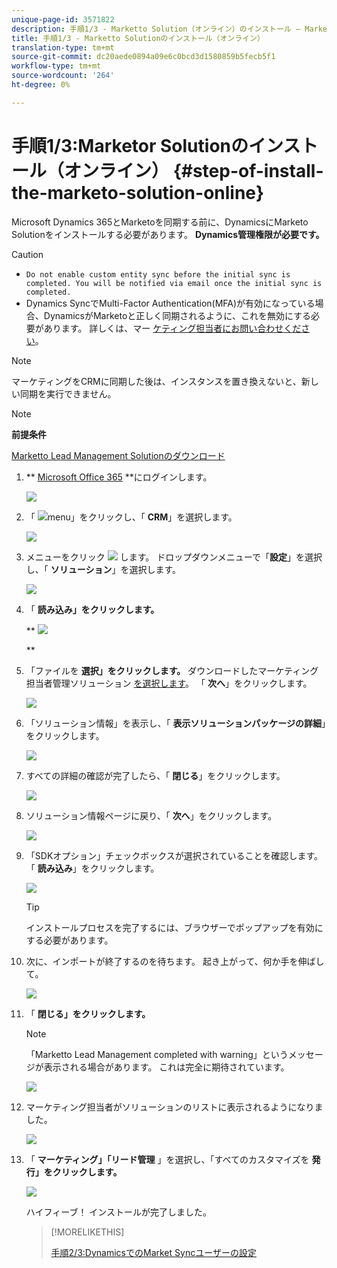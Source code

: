 ```yaml
---
unique-page-id: 3571822
description: 手順1/3 - Marketto Solution（オンライン）のインストール — Marketto Docs — 製品ドキュメント
title: 手順1/3 - Marketto Solutionのインストール（オンライン）
translation-type: tm+mt
source-git-commit: dc20aede0894a09e6c0bcd3d1580859b5fecb5f1
workflow-type: tm+mt
source-wordcount: '264'
ht-degree: 0%

---
```



# 手順1/3:Marketor Solutionのインストール（オンライン） {#step-of-install-the-marketo-solution-online}

Microsoft Dynamics 365とMarketoを同期する前に、DynamicsにMarketo Solutionをインストールする必要があります。 **Dynamics管理権限が必要です。**

>[!CAUTION]
>
>* `Do not enable custom entity sync before the initial sync is completed. You will be notified via email once the initial sync is completed.`
>* Dynamics SyncでMulti-Factor Authentication(MFA)が有効になっている場合、DynamicsがMarketoと正しく同期されるように、これを無効にする必要があります。 詳しくは、マー [ケティング担当者にお問い合わせください](http://nation.marketo.com/community/support_solutions)。

>



>[!NOTE]
>
>マーケティングをCRMに同期した後は、インスタンスを置き換えないと、新しい同期を実行できません。

>[!NOTE]
>
>**前提条件**
>
>[Marketto Lead Management Solutionのダウンロード](../../../../../product-docs/crm-sync/microsoft-dynamics-sync/sync-setup/download-the-marketo-lead-management-solution.md)

1. ** [Microsoft Office 365](https://login.microsoftonline.com/) **にログインします。

   ![](assets/image2015-3-16-15-3a58-3a55.png)

1. 「 ![](assets/image2015-3-16-16-3a1-3a13.png)menu」をクリックし、「 **CRM**」を選択します。

   ![](assets/image2015-3-16-16-3a0-3a10.png)

1. メニューをクリック ![](assets/image2015-5-13-10-3a5-3a8.png) します。 ドロップダウンメニューで「**設定**」を選択し、「 **ソリューション**」を選択します。

   ![](assets/image2015-5-13-10-3a4-3a1.png)

1. 「 **読み込み」をクリックします。**

   ** ![](assets/image2015-3-19-8-3a34-3a8.png)

   **

1. 「ファイルを **選択」をクリックします。** ダウンロードしたマーケティング担当者管理ソリューション [を選択します](../../../../../product-docs/crm-sync/microsoft-dynamics-sync/sync-setup/download-the-marketo-lead-management-solution.md)。 「 **次へ**」をクリックします。

   ![](assets/image2015-10-9-14-3a44-3a14.png)

1. 「ソリューション情報」を表示し、「 **表示ソリューションパッケージの詳細**」をクリックします。

   ![](assets/image2015-10-9-15-3a4-3a16.png)

1. すべての詳細の確認が完了したら、「 **閉じる**」をクリックします。

   ![](assets/image2015-10-9-14-3a57-3a3.png)

1. ソリューション情報ページに戻り、「 **次へ**」をクリックします。

   ![](assets/image2015-10-9-14-3a59-3a24.png)

1. 「SDKオプション」チェックボックスが選択されていることを確認します。 「 **読み込み**」をクリックします。

   ![](assets/image2015-10-9-15-3a7-3a12.png)

   >[!TIP]
   >
   >インストールプロセスを完了するには、ブラウザーでポップアップを有効にする必要があります。

1. 次に、インポートが終了するのを待ちます。 起き上がって、何か手を伸ばして。

   ![](assets/image2015-3-11-11-3a34-3a9.png)

1. 「 **閉じる」をクリックします。**

   >[!NOTE]
   >
   >「Marketto Lead Management completed with warning」というメッセージが表示される場合があります。 これは完全に期待されています。

   ![](assets/image2015-3-13-9-3a54-3a39.png)

1. マーケティング担当者がソリューションのリストに表示されるようになりました。

   ![](assets/image2015-3-19-8-3a40-3a38.png)

1. 「 **マーケティング」「リード管理** 」を選択し、「すべてのカスタマイズを **発行」をクリックします。**

   ![](assets/image2015-3-19-8-3a41-3a21.png)

   ハイフィーブ！ インストールが完了しました。

   >[!MORELIKETHIS]
   >
   >[手順2/3:DynamicsでのMarket Syncユーザーの設定](step-2-of-3-set-up.md)
